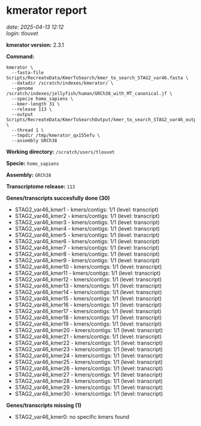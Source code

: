 # kmerator report
*date: 2025-04-13 12:12*  
*login: tlouvet*

**kmerator version:** 2.3.1

**Command:**

```
kmerator \
  --fasta-file Scripts/RecreateData/KmerToSearch/kmer_to_search_STAG2_var46.fasta \
  --datadir /scratch/indexes/kmerator/ \
  --genome /scratch/indexes/jellyfish/human/GRCh38_with_MT_canonical.jf \
  --specie homo_sapiens \
  --kmer-length 31 \
  --release 113 \
  --output Scripts/RecreateData/KmerToSearchOutput/kmer_to_search_STAG2_var46_output \
  --thread 1 \
  --tmpdir /tmp/kmerator_qx155efu \
  --assembly GRCh38
```

**Working directory:** `/scratch/users/tlouvet`

**Specie:** `homo_sapiens`

**Assembly:** `GRCh38`

**Transcriptome release:** `113`

**Genes/transcripts succesfully done (30)**

- STAG2_var46_kmer1 - kmers/contigs: 1/1 (level: transcript)
- STAG2_var46_kmer2 - kmers/contigs: 1/1 (level: transcript)
- STAG2_var46_kmer3 - kmers/contigs: 1/1 (level: transcript)
- STAG2_var46_kmer4 - kmers/contigs: 1/1 (level: transcript)
- STAG2_var46_kmer5 - kmers/contigs: 1/1 (level: transcript)
- STAG2_var46_kmer6 - kmers/contigs: 1/1 (level: transcript)
- STAG2_var46_kmer7 - kmers/contigs: 1/1 (level: transcript)
- STAG2_var46_kmer8 - kmers/contigs: 1/1 (level: transcript)
- STAG2_var46_kmer9 - kmers/contigs: 1/1 (level: transcript)
- STAG2_var46_kmer10 - kmers/contigs: 1/1 (level: transcript)
- STAG2_var46_kmer11 - kmers/contigs: 1/1 (level: transcript)
- STAG2_var46_kmer12 - kmers/contigs: 1/1 (level: transcript)
- STAG2_var46_kmer13 - kmers/contigs: 1/1 (level: transcript)
- STAG2_var46_kmer14 - kmers/contigs: 1/1 (level: transcript)
- STAG2_var46_kmer15 - kmers/contigs: 1/1 (level: transcript)
- STAG2_var46_kmer16 - kmers/contigs: 1/1 (level: transcript)
- STAG2_var46_kmer17 - kmers/contigs: 1/1 (level: transcript)
- STAG2_var46_kmer18 - kmers/contigs: 1/1 (level: transcript)
- STAG2_var46_kmer19 - kmers/contigs: 1/1 (level: transcript)
- STAG2_var46_kmer20 - kmers/contigs: 1/1 (level: transcript)
- STAG2_var46_kmer21 - kmers/contigs: 1/1 (level: transcript)
- STAG2_var46_kmer22 - kmers/contigs: 1/1 (level: transcript)
- STAG2_var46_kmer23 - kmers/contigs: 1/1 (level: transcript)
- STAG2_var46_kmer24 - kmers/contigs: 1/1 (level: transcript)
- STAG2_var46_kmer25 - kmers/contigs: 1/1 (level: transcript)
- STAG2_var46_kmer26 - kmers/contigs: 1/1 (level: transcript)
- STAG2_var46_kmer27 - kmers/contigs: 1/1 (level: transcript)
- STAG2_var46_kmer28 - kmers/contigs: 1/1 (level: transcript)
- STAG2_var46_kmer29 - kmers/contigs: 1/1 (level: transcript)
- STAG2_var46_kmer30 - kmers/contigs: 1/1 (level: transcript)


**Genes/transcripts missing (1)**

- STAG2_var46_kmer0: no specific kmers found
